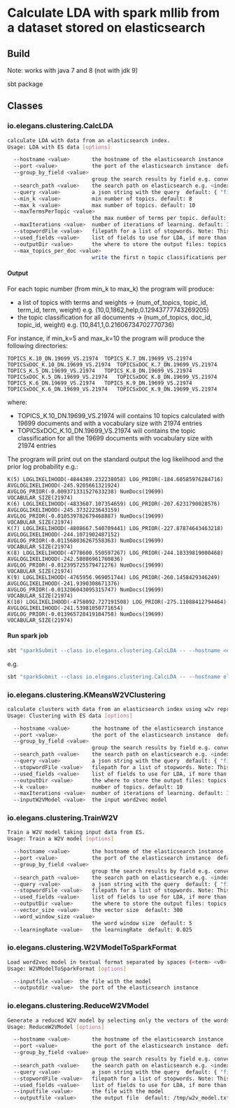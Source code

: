 # Calculate LDA with spark mllib from a dataset stored on elasticsearch 

## Build

Note: works with java 7 and 8 (not with jdk 9)

sbt package

## Classes

### io.elegans.clustering.CalcLDA

```bash
calculate LDA with data from an elasticsearch index.
Usage: LDA with ES data [options]

  --hostname <value>       the hostname of the elasticsearch instance  default: localhost
  --port <value>           the port of the elasticsearch instance  default: 9200
  --group_by_field <value>
                           group the search results by field e.g. conversation, None => no grouping  default: None
  --search_path <value>    the search path on elasticsearch e.g. <index name>/<type name>  default: jenny-en-0/question
  --query <value>          a json string with the query  default: { "fields":["question", "answer", "conversation", "index_in_conversation", "_id" ] }
  --min_k <value>          min number of topics. default: 8
  --max_k <value>          max number of topics. default: 10
  --maxTermsPerTopic <value>
                           the max number of terms per topic. default: 10
  --maxIterations <value>  number of iterations of learning. default: 100
  --stopwordFile <value>   filepath for a list of stopwords. Note: This must fit on a single machine.  default: Some(stopwords/en_stopwords.txt)
  --used_fields <value>    list of fields to use for LDA, if more than one they will be merged  default: List(question, answer)
  --outputDir <value>      the where to store the output files: topics and document per topics  default: /tmp
  --max_topics_per_doc <value>
                           write the first n topic classifications per document  default: 10
```

#### Output

For each topic number (from min_k to max_k) the program will produce:
* a list of topics with terms and weights -> (num_of_topics, topic_id, term_id, term, weight) e.g. (10,0,1862,help,0.12943777743269205)
* the topic classification for all documents -> (num_of_topics, doc_id, topic_id, weight) e.g. (10,841,1,0.21606734702770736)

For instance, if min_k=5 and max_k=10 the program will produce the following directories:
```
TOPICS_K.10_DN.19699_VS.21974  TOPICS_K.7_DN.19699_VS.21974  TOPICSxDOC_K.10_DN.19699_VS.21974  TOPICSxDOC_K.7_DN.19699_VS.21974
TOPICS_K.5_DN.19699_VS.21974   TOPICS_K.8_DN.19699_VS.21974  TOPICSxDOC_K.5_DN.19699_VS.21974   TOPICSxDOC_K.8_DN.19699_VS.21974
TOPICS_K.6_DN.19699_VS.21974   TOPICS_K.9_DN.19699_VS.21974  TOPICSxDOC_K.6_DN.19699_VS.21974   TOPICSxDOC_K.9_DN.19699_VS.21974
```
where:
* TOPICS_K.10_DN.19699_VS.21974 will contains 10 topics calculated with 19699 documents and with a vocabulary size with 21974 entries
* TOPICSxDOC_K.10_DN.19699_VS.21974 will contains the topic classification for all the 19699 documents with vocabulary size with 21974 entries

The program will print out on the standard output the log likelihood and the prior log probability e.g.:
```
K(5) LOGLIKELIHOOD(-4844389.232238058) LOG_PRIOR(-184.60585976284716) AVGLOGLIKELIHOOD(-245.9205661321924) AVGLOG_PRIOR(-0.009371331527633238) NumDocs(19699) VOCABULAR_SIZE(21974)
K(6) LOGLIKELIHOOD(-4833607.107354659) LOG_PRIOR(-207.6231790028576) AVGLOGLIKELIHOOD(-245.3732223643159) AVGLOG_PRIOR(-0.010539782679468887) NumDocs(19699) VOCABULAR_SIZE(21974)
K(7) LOGLIKELIHOOD(-4808667.540709441) LOG_PRIOR(-227.87874643463218) AVGLOGLIKELIHOOD(-244.1071902487152) AVGLOG_PRIOR(-0.011568036267558363) NumDocs(19699) VOCABULAR_SIZE(21974)
K(8) LOGLIKELIHOOD(-4778600.550597267) LOG_PRIOR(-244.18339819000468) AVGLOGLIKELIHOOD(-242.58086961760836) AVGLOG_PRIOR(-0.012395725579471276) NumDocs(19699) VOCABULAR_SIZE(21974)
K(9) LOGLIKELIHOOD(-4765956.969051744) LOG_PRIOR(-260.1458429346249) AVGLOGLIKELIHOOD(-241.9390308671376) AVGLOG_PRIOR(-0.013206043095315747) NumDocs(19699) VOCABULAR_SIZE(21974)
K(10) LOGLIKELIHOOD(-4758092.727191508) LOG_PRIOR(-275.11088412794464) AVGLOGLIKELIHOOD(-241.53981050771654) AVGLOG_PRIOR(-0.013965728419104758) NumDocs(19699) VOCABULAR_SIZE(21974)
```

#### Run spark job

```bash
sbt "sparkSubmit --class io.elegans.clustering.CalcLDA -- --hostname <es hostname> --group_by_field <field for grouping> --search_path <index_name/type_name> --min_k <min_topics> --max_k <max_topics> --stopwordFile </path/of/stopword_list.txt> --outputDir </path/of/existing/empty/directory>"
```

e.g.

```bash
sbt "sparkSubmit --class io.elegans.clustering.CalcLDA -- --hostname elastic-0.getjenny.com --group_by_field conversation --search_path english/question --min_k 10 --max_k 30 --stopwordFile /tmp/english_stopwords.txt --outputDir /tmp/lda_results"
```

### io.elegans.clustering.KMeansW2VClustering

```bash
calculate clusters with data from an elasticsearch index using w2v representation of phrases.
Usage: Clustering with ES data [options]

  --hostname <value>       the hostname of the elasticsearch instance  default: localhost
  --port <value>           the port of the elasticsearch instance  default: 9200
  --group_by_field <value>
                           group the search results by field e.g. conversation, None => no grouping  default: None
  --search_path <value>    the search path on elasticsearch e.g. <index name>/<type name>  default: jenny-en-0/question
  --query <value>          a json string with the query  default: { "fields":["question", "answer", "conversation", "index_in_conversation", "_id" ] }
  --stopwordFile <value>   filepath for a list of stopwords. Note: This must fit on a single machine.  default: Some(stopwords/en_stopwords.txt)
  --used_fields <value>    list of fields to use for LDA, if more than one they will be merged  default: List(question, answer)
  --outputDir <value>      the where to store the output files: topics and document per topics  default: /tmp
  --k <value>              number of topics. default: 10
  --maxIterations <value>  number of iterations of learning. default: 10
  --inputW2VModel <value>  the input word2vec model
```

### io.elegans.clustering.TrainW2V

```bash
Train a W2V model taking input data from ES.
Usage: Train a W2V model [options]

  --hostname <value>       the hostname of the elasticsearch instance  default: localhost
  --port <value>           the port of the elasticsearch instance  default: 9200
  --group_by_field <value>
                           group the search results by field e.g. conversation, None => no grouping  default: None
  --search_path <value>    the search path on elasticsearch e.g. <index name>/<type name>  default: jenny-en-0/question
  --query <value>          a json string with the query  default: { "fields":["question", "answer", "conversation", "index_in_conversation", "_id" ] }
  --stopwordFile <value>   filepath for a list of stopwords. Note: This must fit on a single machine.  default: Some(stopwords/en_stopwords.txt)
  --used_fields <value>    list of fields to use for LDA, if more than one they will be merged  default: List(question, answer)
  --outputDir <value>      the where to store the output files: topics and document per topics  default: /tmp
  --vector_size <value>    the vector size  default: 300
  --word_window_size <value>
                           the word window size  default: 5
  --learningRate <value>   the learningRate  default: 0.025
```

### io.elegans.clustering.W2VModelToSparkFormat

```bash
Load word2vec model in textual format separated by spaces (<term> <v0> .. <vn>) and save it in spark format.
Usage: W2VModelToSparkFormat [options]

  --inputfile <value>  the file with the model
  --outputdir <value>  the port of the elasticsearch instance
```

### io.elegans.clustering.ReduceW2VModel

```bash
Generate a reduced W2V model by selecting only the vectors of the words used in the dataset
Usage: ReduceW2VModel [options]

  --hostname <value>       the hostname of the elasticsearch instance  default: localhost
  --port <value>           the port of the elasticsearch instance  default: 9200
  --group_by_field <value>
                           group the search results by field e.g. conversation, None => no grouping  default: None
  --search_path <value>    the search path on elasticsearch e.g. <index name>/<type name>  default: jenny-en-0/question
  --query <value>          a json string with the query  default: { "fields":["question", "answer", "conversation", "index_in_conversation", "_id" ] }
  --stopwordFile <value>   filepath for a list of stopwords. Note: This must fit on a single machine.  default: Some(stopwords/en_stopwords.txt)
  --used_fields <value>    list of fields to use for LDA, if more than one they will be merged  default: List(question, answer)
  --inputfile <value>      the file with the model
  --outputfile <value>     the output file  default: /tmp/w2v_model.txt
```